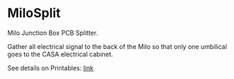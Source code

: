# MiloSplit

Milo Junction Box PCB Splitter.

Gather all electrical signal to the back of the Milo so that only one umbilical goes to the CASA electrical cabinet.

See details on Printables: [link]()